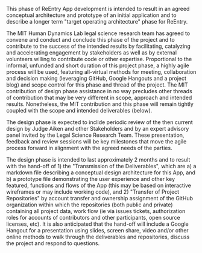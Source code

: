 This phase of ReEntry App development is intended to result in an agreed conceptual architecture and prototype of an initial application and to describe a longer term "target operating architecture" phase for ReEntry.  

The MIT Human Dynamics Lab legal science research team has agreed to convene and conduct and conclude this phase of the project and to contribute to the success of the intended results by facilitating, catalyzing and accelerating engagement by stakeholders as well as by external volunteers willing to contribute code or other expertise.  Proportional to the informal, unfunded and short duration of this project phase, a highly agile process will be used, featuring all-virtual methods for meeting, collaboration and decision making (leveraging GitHub, Google Hangouts and a project blog) and scope control for this phase and thread of the project.  The MIT contribution of design phase assistance in no way precludes other threads of contribution that may be very different in scope, approach and intended results.  Nonetheless, the MIT contribution and this phase will remain tightly coupled with the scope and intended deliverables (below). 

The design phase is expected to inclide periodic review of the then current design by Judge Aiken and other Stakeholders and by an expert advisory panel invited by the Legal Science Research Team.  These presentation, feedback and review sessions will be key milestones that move the agile process forward in alignment with the agreed needs of the parties.  

The design phase is intended to last approximately 2 months and to result with the hand-off of 1) the "Transmission of the Deliverables", which are a) a markdown file describing a conceptual design architecture for this App, and b) a prototype file demonstrating the user experience and other key featured, functions and flows of the App (this may be based on interactive wireframes or may include working code), and 2) "Transfer of Project Repositories" by account transfer and ownership assignment of the GitHub organization within which the repositories (both public and private) containing all project data, work flow (ie via issues tickets, authorization roles for accounts of contributors and other participants, open source licenses, etc).  It is also anticipated that the hand-off will include a Google Hangout for a  presentation using slides, screen share, video and/or other online methods to walk through the deliverables and repositories, discuss the project and respond to questions.  
